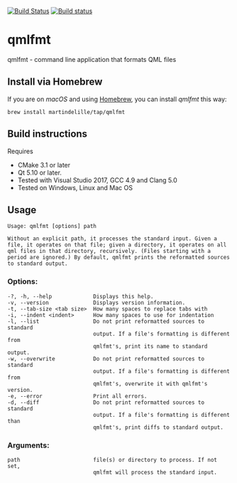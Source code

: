 [![Build Status](https://travis-ci.org/jesperhh/qmlfmt.svg?branch=master)](https://travis-ci.org/jesperhh/qmlfmt)
[![Build status](https://ci.appveyor.com/api/projects/status/qti9p9s9q9r3pkoo/branch/master?svg=true)](https://ci.appveyor.com/project/jesperhh/qmlfmt/branch/master)

# qmlfmt
qmlfmt - command line application that formats QML files

## Install via Homebrew

If you are on *macOS* and using [Homebrew](https://brew.sh), you can install *qmlfmt* this way:

```
brew install martindelille/tap/qmlfmt
```

## Build instructions
Requires
- CMake 3.1 or later
- Qt 5.10 or later.
- Tested with Visual Studio 2017, GCC 4.9 and Clang 5.0
- Tested on Windows, Linux and Mac OS
  
## Usage
    Usage: qmlfmt [options] path

    Without an explicit path, it processes the standard input. Given a file, it operates on that file; given a directory, it operates on all qml files in that directory, recursively. (Files starting with a period are ignored.) By default, qmlfmt prints the reformatted sources to standard output.

### Options:
    -?, -h, --help             Displays this help.
    -v, --version              Displays version information.
    -t, --tab-size <tab size>  How many spaces to replace tabs with
    -i, --indent <indent>      How many spaces to use for indentation
    -l, --list                 Do not print reformatted sources to standard
                               output. If a file's formatting is different from
                               qmlfmt's, print its name to standard output.
    -w, --overwrite            Do not print reformatted sources to standard
                               output. If a file's formatting is different from
                               qmlfmt's, overwrite it with qmlfmt's version.
    -e, --error                Print all errors.
    -d, --diff                 Do not print reformatted sources to standard
                               output. If a file's formatting is different than
                               qmlfmt's, print diffs to standard output.

### Arguments:
    path                       file(s) or directory to process. If not set,
                               qmlfmt will process the standard input.
